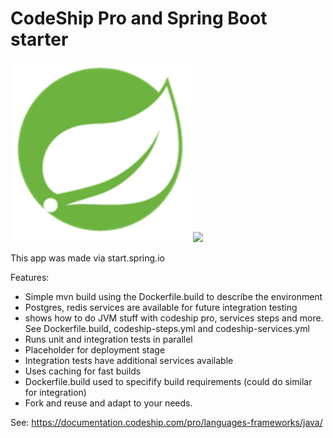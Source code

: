 # CodeShip Pro and Spring Boot starter

<img src='https://raw.githubusercontent.com/github/explore/6c6508f34230f0ac0d49e847a326429eefbfc030/topics/spring-boot/spring-boot.png'/>

<img src='https://www.cloudbees.com/sites/default/files/codeship-by-cloudbees.png'>

This app was made via start.spring.io

Features: 

* Simple mvn build using the Dockerfile.build to describe the environment
* Postgres, redis services are available for future integration testing
* shows how to do JVM stuff with codeship pro, services steps and more. See Dockerfile.build, codeship-steps.yml and codeship-services.yml
* Runs unit and integration tests in parallel
* Placeholder for deployment stage
* Integration tests have additional services available
* Uses caching for fast builds
* Dockerfile.build used to specifify build requirements (could do similar for integration)
* Fork and reuse and adapt to your needs. 


See: https://documentation.codeship.com/pro/languages-frameworks/java/

